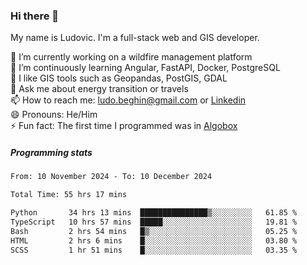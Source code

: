 ### Hi there 👋

My name is Ludovic. I'm a full-stack web and GIS developer.

 🔭 I’m currently working on a wildfire management platform<br/>
 🌱 I’m continuously learning Angular, FastAPI, Docker, PostgreSQL<br/>
 👯 I like GIS tools such as Geopandas, PostGIS, GDAL<br/>
 💬 Ask me about energy transition or travels<br/>
 📫 How to reach me: ludo.beghin@gmail.com or [Linkedin](https://www.linkedin.com/in/ludovic-beghin/)<br/>
 😄 Pronouns: He/Him<br/>
 ⚡ Fun fact: The first time I programmed was in [Algobox](https://fr.wikipedia.org/wiki/Algobox)<br/>

##### Programming stats
<!--START_SECTION:waka-->

```txt
From: 10 November 2024 - To: 10 December 2024

Total Time: 55 hrs 17 mins

Python       34 hrs 13 mins  ███████████████▒░░░░░░░░░   61.85 %
TypeScript   10 hrs 57 mins  █████░░░░░░░░░░░░░░░░░░░░   19.81 %
Bash         2 hrs 54 mins   █▒░░░░░░░░░░░░░░░░░░░░░░░   05.25 %
HTML         2 hrs 6 mins    █░░░░░░░░░░░░░░░░░░░░░░░░   03.80 %
SCSS         1 hr 51 mins    █░░░░░░░░░░░░░░░░░░░░░░░░   03.35 %
```

<!--END_SECTION:waka-->
